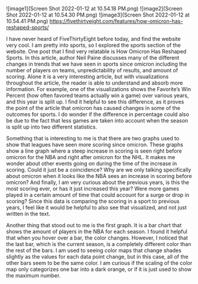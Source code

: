 ![image1](Screen Shot 2022-01-12 at 10.54.18 PM.png)
![image2](Screen Shot 2022-01-12 at 10.54.30 PM.png)
![image3](Screen Shot 2022-01-12 at 10.54.41 PM.png)
https://fivethirtyeight.com/features/how-omicron-has-reshaped-sports/ 

I have never heard of FiveThirtyEight before today, and find the website very cool. I am pretty into sports, so I explored the sports section of the website. One post that I find very relatable is How Omicron Has Reshaped Sports. In this article, author Neil Paine discusses many of the different changes in trends that we have seen in sports since omicron including the number of players on teams, unpredictability of results, and amount of scoring. Alone it is a very interesting article, but with visualizations throughout the article, the reader is able to understand and absorb more information. For example, one of the visualizations shows the Favorite’s Win Percent (how often favored teams actually win a game) over various years, and this year is split up. I find it helpful to see this difference, as it proves the point of the article that omicron has caused changes in some of the outcomes for sports. I do wonder if the difference in percentage could also be due to the fact that less games are taken into account when the season is split up into two different statistics.

Something that is interesting to me is that there are two graphs used to show that leagues have seen more scoring since omicron. These graphs show a line graph where a steep increase in scoring is seen right before omicron for the NBA and right after omicron for the NHL. It makes me wonder about other events going on during the time of the increase in scoring. Could it just be a coincidence? Why are we only talking specifically about omicron when it looks like the NBA sees an increase in scoring before omicron? And finally, I am very curious about the previous years, is this the most scoring ever, or has it just increased this year? Were more games played in a certain amount of time that could account for a surge or drop in scoring? Since this data is comparing the scoring in a sport to previous years, I feel like it would be helpful to also see that visualized, and not just written in the text.

Another thing that stood out to me is the first graph. It is a bar chart that shows the amount of players in the NBA for each season. I found it helpful that when you hover over a bar, the color changes. However, I noticed that the last bar, which is the current season, is a completely different color than the rest of the bars. I am used to seeing color maps that change shades slightly as the values for each data point change, but in this case, all of the other bars seem to be the same color. I am curious if the scaling of the color map only categorizes one bar into a dark orange, or if it is just used to show the maximum number.
